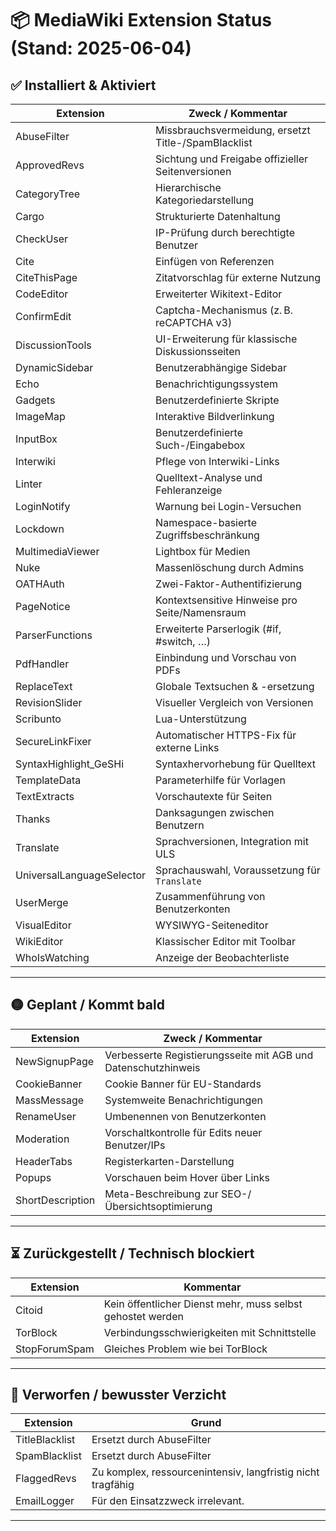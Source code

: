 # 📦 MediaWiki Extension Status (Stand: 2025-06-04)

## ✅ Installiert & Aktiviert

| Extension                 | Zweck / Kommentar                                       |
|---------------------------|----------------------------------------------------------|
| AbuseFilter              | Missbrauchsvermeidung, ersetzt Title-/SpamBlacklist     |
| ApprovedRevs             | Sichtung und Freigabe offizieller Seitenversionen       |
| CategoryTree             | Hierarchische Kategoriedarstellung                      |
| Cargo                    | Strukturierte Datenhaltung                              |
| CheckUser                | IP-Prüfung durch berechtigte Benutzer                   |
| Cite                     | Einfügen von Referenzen                                 |
| CiteThisPage             | Zitatvorschlag für externe Nutzung                      |
| CodeEditor               | Erweiterter Wikitext-Editor                             |
| ConfirmEdit              | Captcha-Mechanismus (z. B. reCAPTCHA v3)                |
| DiscussionTools          | UI-Erweiterung für klassische Diskussionsseiten         |
| DynamicSidebar           | Benutzerabhängige Sidebar                               |
| Echo                     | Benachrichtigungssystem                                 |
| Gadgets                  | Benutzerdefinierte Skripte                              |
| ImageMap                 | Interaktive Bildverlinkung                              |
| InputBox                 | Benutzerdefinierte Such-/Eingabebox                     |
| Interwiki                | Pflege von Interwiki-Links                              |
| Linter                   | Quelltext-Analyse und Fehleranzeige                     |
| LoginNotify              | Warnung bei Login-Versuchen                             |
| Lockdown                 | Namespace-basierte Zugriffsbeschränkung                 |
| MultimediaViewer         | Lightbox für Medien                                     |
| Nuke                     | Massenlöschung durch Admins                             |
| OATHAuth                 | Zwei-Faktor-Authentifizierung                           |
| PageNotice               | Kontextsensitive Hinweise pro Seite/Namensraum          |
| ParserFunctions          | Erweiterte Parserlogik (#if, #switch, …)               |
| PdfHandler               | Einbindung und Vorschau von PDFs                        |
| ReplaceText              | Globale Textsuchen & -ersetzung                         |
| RevisionSlider           | Visueller Vergleich von Versionen                       |
| Scribunto                | Lua-Unterstützung                                       |
| SecureLinkFixer          | Automatischer HTTPS-Fix für externe Links               |
| SyntaxHighlight_GeSHi    | Syntaxhervorhebung für Quelltext                        |
| TemplateData             | Parameterhilfe für Vorlagen                             |
| TextExtracts             | Vorschautexte für Seiten                                |
| Thanks                   | Danksagungen zwischen Benutzern                         |
| Translate                | Sprachversionen, Integration mit ULS                    |
| UniversalLanguageSelector| Sprachauswahl, Voraussetzung für `Translate`            |
| UserMerge                | Zusammenführung von Benutzerkonten                     |
| VisualEditor             | WYSIWYG-Seiteneditor                                    |
| WikiEditor               | Klassischer Editor mit Toolbar                          |
| WhoIsWatching            | Anzeige der Beobachterliste                             |

---

## 🟡 Geplant / Kommt bald

| Extension             | Zweck / Kommentar                                      |
|-----------------------|---------------------------------------------------------|
| NewSignupPage          | Verbesserte Registierungsseite mit AGB und Datenschutzhinweis |
| CookieBanner          | Cookie Banner für EU-Standards                         |
| MassMessage          | Systemweite Benachrichtigungen                          |
| RenameUser           | Umbenennen von Benutzerkonten                           |
| Moderation           | Vorschaltkontrolle für Edits neuer Benutzer/IPs         |
| HeaderTabs           | Registerkarten-Darstellung                              |
| Popups               | Vorschauen beim Hover über Links                        |
| ShortDescription     | Meta-Beschreibung zur SEO-/Übersichtsoptimierung        |


---

## ⏳ Zurückgestellt / Technisch blockiert

| Extension        | Kommentar                                                 |
|------------------|-----------------------------------------------------------|
| Citoid           | Kein öffentlicher Dienst mehr, muss selbst gehostet werden|
| TorBlock         | Verbindungsschwierigkeiten mit Schnittstelle              |
| StopForumSpam    | Gleiches Problem wie bei TorBlock                         |


---

## 🚫 Verworfen / bewusster Verzicht

| Extension         | Grund                                                       |
|-------------------|-------------------------------------------------------------|
| TitleBlacklist   | Ersetzt durch AbuseFilter                                    |
| SpamBlacklist    | Ersetzt durch AbuseFilter                                    |
| FlaggedRevs      | Zu komplex, ressourcenintensiv, langfristig nicht tragfähig  |
| EmailLogger      | Für den Einsatzzweck irrelevant.                             |

---

